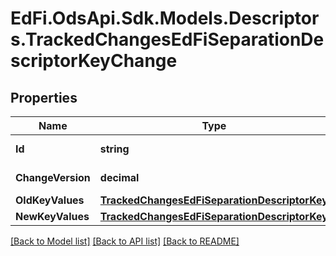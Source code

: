 # EdFi.OdsApi.Sdk.Models.Descriptors.TrackedChangesEdFiSeparationDescriptorKeyChange

## Properties

Name | Type | Description | Notes
------------ | ------------- | ------------- | -------------
**Id** | **string** | Resource identifier | [optional] 
**ChangeVersion** | **decimal** | Change version | [optional] 
**OldKeyValues** | [**TrackedChangesEdFiSeparationDescriptorKey**](TrackedChangesEdFiSeparationDescriptorKey.md) |  | [optional] 
**NewKeyValues** | [**TrackedChangesEdFiSeparationDescriptorKey**](TrackedChangesEdFiSeparationDescriptorKey.md) |  | [optional] 

[[Back to Model list]](../README.md#documentation-for-models) [[Back to API list]](../README.md#documentation-for-api-endpoints) [[Back to README]](../README.md)

